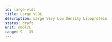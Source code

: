 ```yaml
---
id: large-vldl
title: Large VLDL
description: Large Very Low Density Lipoprotein
status: draft
unit: nmol/L
range: 9 - 35
---
```

